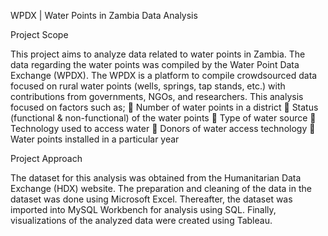 WPDX | Water Points in Zambia Data Analysis

Project Scope

This project aims to analyze data related to water points in Zambia. The data regarding the water points was compiled by the Water Point Data Exchange (WPDX). The WPDX is a platform to compile crowdsourced data focused on rural water points (wells, springs, tap stands, etc.) with contributions from governments, NGOs, and researchers.
This analysis focused on factors such as; 
	Number of water points in a district
	Status (functional & non-functional) of the water points
	Type of water source
	Technology used to access water
	Donors of water access technology
	Water points installed in a particular year

Project Approach

The dataset for this analysis was obtained from the Humanitarian Data Exchange (HDX) website. The preparation and cleaning of the data in the dataset was done using Microsoft Excel. Thereafter, the dataset was imported into MySQL Workbench for analysis using SQL. Finally, visualizations of the analyzed data were created using Tableau.

